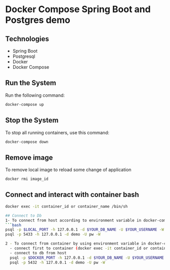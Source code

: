 # Docker Compose Spring Boot and Postgres demo
## Technologies
- Spring Boot
- Postgresql
- Docker
- Docker Compose

## Run the System
Run the following command:
```bash
docker-compose up
```

## Stop the System
To stop all running containers, use this command:
```bash
docker-compose down
```

## Remove image
To remove local image to reload some change of application 
```bash
docker rmi image_id
```

## Connect and interact with container bash
```bash
docker exec -it container_id or container_name /bin/sh

## Connect to Db
1- To connect from host according to environment variable in docker-compose.yml 
```bash
psql -p $LOCAL_PORT -h 127.0.0.1 -d $YOUR_DB_NAME -U $YOUR_USERNAME -W
psql -p 5433 -h 127.0.0.1 -d demo -U pw -W

2 - To connect from container by using environment variable in docker-compose.yml 
  - connect first to container (docker exec -it container_id or container_name /bin/bash)
  - connect to db from host
  psql -p $DOCKER_PORT -h 127.0.0.1 -d $YOUR_DB_NAME -U $YOUR_USERNAME -W
  psql -p 5432 -h 127.0.0.1 -d demo -U pw -W
```